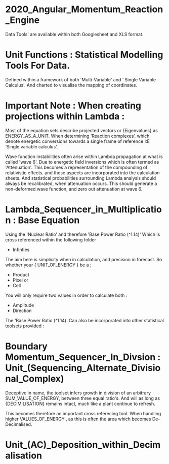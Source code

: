 # 2020_Angular_Momentum_Reaction_Engine 

Data Tools' are available within both Googlesheet and XLS format. 

# Unit Functions : Statistical Modelling Tools For Data.

Defined within a framework of both 'Multi-Variable' and ‘ Single Variable Calculus'. 
And charted to visualise the mapping of coordinates.

# Important Note : When creating projections within Lambda :

Most of the equation sets describe projected vectors or {Eigenvalues} as ENERGY_AS_A_UNIT. When determining ‘Reaction complexes’, which denote energetic conversions towards a single frame of reference I:E ‘Single variable calculus’.

Wave function instabilities often arise within Lambda propagation at what is called 'wave 6'. Due to energetic field inversions which is often termed as 'Attenuation'.  This becomes a representation of the compounding of relativistic effects. and these aspects are incorporated into the calculation sheets. And statistical probabilities surrounding Lambda analysis should always be recalibrated, when attenuation occurs. This should generate a non-deformed wave function, and zero out attenuation at wave 6.


# Lambda_Sequencer_in_Multiplication : Base Equation 

Using the 'Nuclear Ratio' and therefore 'Base Power Ratio (^1.14)' 
Which is cross referenced within the following folder 

* Infinties 

The aim here is simplicity when in calculation, and precision in forecast. 
So whether your { UNIT_OF_ENERGY } be a ;

* Product
* Pixel or
* Cell

You will only require two values in order to calculate both :

* Amplitude
* Direction 

The 'Base Power Ratio (^1.14). Can also be incorporated into other statistical toolsets provided :


# Boundary Momentum_Sequencer_In_Divsion : Unit_(Sequencing_Alternate_Divisional_Complex)

Deceptive in name, the toolset infers growth in division of an arbitrary SUM_VALUE_OF_ENERGY, 
between three equal ratio's. And will as long as {DECIMILISATION} remains intact, much like a plant continue to refresh. 

This becomes therefore an important cross referecing tool. 
When handling higher VALUES_OF_ENERGY , as this is often the area which becomes De-Decimalised.

# Unit_(AC)_Deposition_within_Decimalisation
